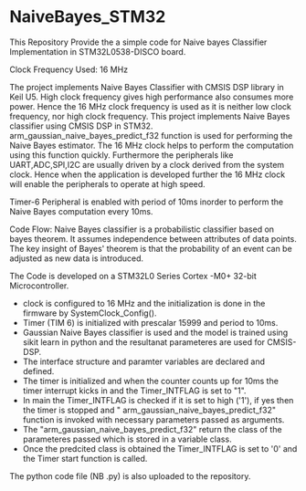 # NaiveBayes_STM32
This Repository Provide the a simple code for Naive bayes Classifier Implementation in STM32L0538-DISCO board.

Clock Frequency Used: 16 MHz

The project implements Naive Bayes Classifier with CMSIS DSP library in Keil U5. 
High clock frequency gives high performance also consumes more power.
Hence the 16 MHz clock frequency is used as it is neither low clock frequency, nor high clock frequency.
This project implements Naive Bayes classifier using CMSIS DSP in STM32.
arm_gaussian_naive_bayes_predict_f32 function is used for performing the Naive Bayes estimator. The 16 MHz clock helps to perform the 
computation using this function quickly. 
Furthermore the peripherals like UART,ADC,SPI,I2C are usually driven by a clock derived from the system clock. Hence when the application is developed further
the 16 MHz clock will enable the peripherals to operate at high speed.

Timer-6 Peripheral is enabled with period of 10ms inorder to perform the Naive Bayes computation every 10ms.

Code Flow:
Naive Bayes classifier is a probabilistic classifier based on bayes theorem.
It assumes independence between attributes of data points.
The key insight of Bayes' theorem is that the probability of an event can be adjusted as new data is introduced.

The Code is developed on a STM32L0 Series Cortex -M0+ 32-bit Microcontroller.
 - clock is configured to 16 MHz and the initialization is done in the firmware by SystemClock_Config().
 - Timer (TIM 6) is initialized with prescalar 15999 and period to 10ms.
 - Gaussian Naive Bayes classifier is used and the model is trained using sikit learn in python and the resultanat parameteres are used for CMSIS-DSP.
 - The interface structure and paramter variables are declared and defined.
 - The timer is initialized and when the counter counts up for 10ms the timer interrupt kicks in and the Timer_INTFLAG is set to "1".
 - In main the Timer_INTFLAG is checked if it is set to high ('1'), if yes then the timer is stopped and " arm_gaussian_naive_bayes_predict_f32"  function is invoked with necessary parameters passed as arguments.
 - The "arm_gaussian_naive_bayes_predict_f32" return the class of the parameteres passed which is stored in a variable class.
 - Once the predcited class is obtained the Timer_INTFLAG is set to '0' and the Timer start function is called.
 
 The python code file (NB .py) is also uploaded to the repository.
 
 
